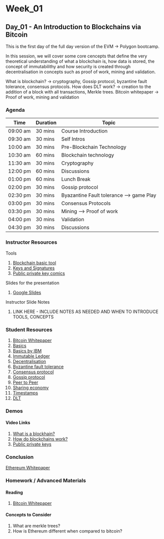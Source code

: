 # Week_01
## Day_01 - An Introduction to Blockchains via Bitcoin

This is the first day of the full day version of the EVM → Polygon bootcamp.

In this session, we will cover some core cencepts that define the very theoretical understanding of what a blockchain is, how data is stored, the concept of immutabilithy and how security is created through decentralisation in concepts such as proof of work, mining and validation.

What is blockchain? → cryptography, Gossip protocol, byzantine fault tolerance, consensus protocols.
How does DLT work? → creation to the addition of a block with all transactions, Merkle trees.
Bitcoin whitepaper → Proof of work, mining and validation

### Agenda

| Time | Duration | Topic |
| --- | --- | --- |
| 09:00 am | 30 mins | Course Introduction | 
| 09:30 am | 30 mins | Self Intros |
| 10:00 am | 30 mins | Pre-Blockchain Technology |
| 10:30 am | 60 mins | Blockchain technology |
| 11:30 am | 30 mins | Cryptography |
| 12:00 pm | 60 mins | Discussions  |
| 01:00 pm | 60 mins | Lunch Break |
| 02:00 pm | 30 mins | Gossip protocol |
| 02:30 pm | 30 mins | Byazantine Fault tolerance --> game Play |
| 03:00 pm | 30 mins | Consensus Protocols |
| 03:30 pm | 30 mins | Mining --> Proof of work |
| 04:00 pm | 30 mins | Validation |
| 04:30 pm | 30 mins | Discussions |

### Instructor Resources

Tools
1. [Blockchain basic tool](https://tools.superdatascience.com/blockchain/hash/)
2. [Keys and Signatures](https://tools.superdatascience.com/blockchain/public-private-keys/signatures)
3. [Public private key comics](https://howhttps.works/why-do-we-need-https/)

Slides for the presentation
1. [Google Slides](https://docs.google.com/presentation/d/1v87VflOGndlTrkSbxLN-hlzXu-KAXDAxgShZKuIn7gc/edit?usp=sharing)

Instructor Slide Notes
1. LINK HERE - INCLUDE NOTES AS NEEDED AND WHEN TO INTRODUCE TOOLS, CONCEPTS

### Student Resources

1. [Bitcoin Whitepaper](https://blockchainlab.com/pdf/bitcoin.pdf)
2. [Basics](https://coingeek.com/bitcoin101/blockchain-basics-key-things-to-know-as-a-beginner/)
3. [Basics by IBM](https://www.ibm.com/uk-en/topics/what-is-blockchain)
4. [Immutable Ledger](https://medium.com/cryptoeconomics-australia/the-blockchain-economy-a-beginners-guide-to-institutional-cryptoeconomics-64bf2f2beec4)
5. [Decentralisation](https://medium.com/@VitalikButerin/the-meaning-of-decentralization-a0c92b76a274)
6. [Byzantine fault tolerance](https://medium.com/loom-network/understanding-blockchain-fundamentals-part-1-byzantine-fault-tolerance-245f46fe8419)
7. [Consensus protocol](https://www.coindesk.com/markets/2017/03/04/a-short-guide-to-blockchain-consensus-protocols/)
8. [Gossip protocol](https://en.wikipedia.org/wiki/Gossip_protocol#:~:text=A%20gossip%20protocol%20or%20epidemic,all%20members%20of%20a%20group.)
9. [Peer to Peer](https://en.wikipedia.org/wiki/Peer-to-peer)
10. [Sharing economy](https://en.wikipedia.org/wiki/Sharing_economy)
11. [Timestamps](https://en.wikipedia.org/wiki/Timestamp)
12. [DLT](https://www.techtarget.com/searchcio/definition/distributed-ledger#:~:text=Distributed%20ledger%20technology%20(DLT)%20is,data%20store%20or%20administration%20functionality.)

### Demos

#### Video Links
1. [What is a blockhain?](https://www.youtube.com/watch?v=SSo_EIwHSd4)
2. [How do blockchains work?](https://www.youtube.com/watch?v=kHybf1aC-jE)
3. [Public private keys](https://www.youtube.com/watch?v=p_LWJgTBIFs)


### Conclusion

[Ethereum Whitepaper](https://ethereum.org/en/whitepaper/)

### Homework / Advanced Materials

#### Reading

1. [Bitcoin Whitepaper](https://blockchainlab.com/pdf/bitcoin.pdf)

#### Concepts to Consider

1. What are merkle trees?
2. How is Ethereum different when compared to bitcoin?
